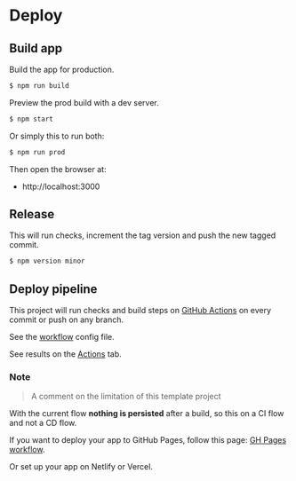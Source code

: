 # Deploy


## Build app

Build the app for production.

```sh
$ npm run build
```

Preview the prod build with a dev server.

```sh
$ npm start
```

Or simply this to run both:

```sh
$ npm run prod
```

Then open the browser at:

- http://localhost:3000


## Release

This will run checks, increment the tag version and push the new tagged commit.

```sh
$ npm version minor
```


## Deploy pipeline

This project will run checks and build steps on [GitHub Actions](https://github.com/features/actions) on every commit or push on any branch.

See the [workflow](/.github/workflows/main.yml) config file.

See results on the [Actions](https://github.com/MichaelCurrin/next-js-quickstart/actions/) tab.

### Note
> A comment on the limitation of this template project

With the current flow **nothing is persisted** after a build, so this on a CI flow and not a CD flow.

If you want to deploy your app to GitHub Pages, follow this page: [GH Pages workflow](https://github.com/MichaelCurrin/code-cookbook/blob/master/recipes/ci-cd/github-actions/workflows/node/gh-pages.md).

Or set up your app on Netlify or Vercel.
